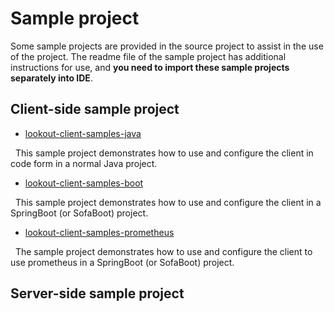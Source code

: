 # Sample project

Some sample projects are provided in the source project to assist in the use of the project. The readme file of the sample project has additional instructions for use, and **you need to import these sample projects separately into IDE**.

## Client-side sample project

- [lookout-client-samples-java](https://github.com/alipay/sofa-lookout/tree/master/client/samples/lookout-client-samples-java)

  This sample project demonstrates how to use and configure the client in code form in a normal Java project.

- [lookout-client-samples-boot](https://github.com/alipay/sofa-lookout/tree/master/client/samples/lookout-client-samples-boot)

  This sample project demonstrates how to use and configure the client in a SpringBoot (or SofaBoot) project.

- [lookout-client-samples-prometheus](https://github.com/alipay/sofa-lookout/tree/master/client/samples/lookout-client-samples-prometheus)

  The sample project demonstrates how to use and configure the client to use prometheus in a SpringBoot (or SofaBoot) project.


## Server-side sample project
